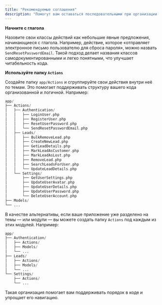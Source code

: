 ```yaml
---
title: "Рекомендуемые соглашения"
description: "Помогут вам оставаться последовательными при организации вашего приложения"
---
```


**Начните с глагола**

Назовите свои классы действий как небольшие явные предложения, начинающиеся с глагола. Например, действие, которое
«отправляет электронное письмо пользователю для сброса пароля», можно назвать `SendResetPasswordEmail`. Такой подход
делает названия классов самодокументированными и легко понятными, что улучшает читабельность кода.

**Используйте папку `Actions`**

Создайте папку `app/Actions` и сгруппируйте свои действия внутри неё по темам. Это помогает поддерживать структуру
вашего кода организованной и логичной. Например:

```php
app/
├── Actions/
│   ├── Authentication/
│   │   ├── LoginUser.php
│   │   ├── RegisterUser.php
│   │   ├── ResetUserPassword.php
│   │   └── SendResetPasswordEmail.php
│   ├── Leads/
│   │   ├── BulkRemoveLead.php
│   │   ├── CreateNewLead.php
│   │   ├── GetLeadDetails.php
│   │   ├── MarkLeadAsCustomer.php
│   │   ├── MarkLeadAsLost.php
│   │   ├── RemoveLead.php
│   │   ├── SearchLeadsForUser.php
│   │   └── UpdateLeadDetails.php
│   └── Settings/
│       ├── GetUserSettings.php
│       ├── UpdateUserAvatar.php
│       ├── UpdateUserDetails.php
│       ├── UpdateUserPassword.php
│       └── DeleteUserAccount.php
├── Models/
└── ...
```

В качестве альтернативы, если ваше приложение уже разделено на темы — или модули — вы можете создать папку `Actions` под
каждым из этих модулей. Например:

```php
app/
├── Authentication/
│   ├── Actions/
│   ├── Models/
│   └── ...
├── Leads/
│   ├── Actions/
│   ├── Models/
│   └── ...
└── Settings/
    ├── Actions/
    └── ...
```

Такая организация помогает вам поддерживать порядок в коде и упрощает его навигацию.
